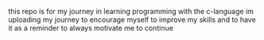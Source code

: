 this repo is for my journey in learning programming with the c-language
im uploading my journey to encourage myself to improve my skills and to have it as a reminder to always motivate me to continue
